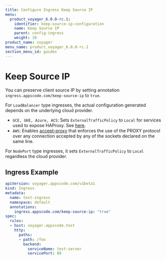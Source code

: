 ```yaml
---
title: Configure Ingress Keep Source IP
menu:
  product_voyager_6.0.0-rc.1:
    identifier: keep-source-ip-configuration
    name: Keep Source IP
    parent: config-ingress
    weight: 10
product_name: voyager
menu_name: product_voyager_6.0.0-rc.1
section_menu_id: guides
---
```


# Keep Source IP

You can preserve client source IP by setting annotation `ingress.appscode.com/keep-source-ip` to `true`.

For `LoadBalancer` type ingresses, the actual configuration generated depends on the underlying cloud provider.

- `GCE, GKE, Azure, ACS`: Sets `ExternalTrafficPolicy` to `Local` for services used to expose HAProxy. See [here](https://kubernetes.io/docs/tasks/access-application-cluster/create-external-load-balancer/#preserving-the-client-source-ip).
- `AWS`: Enables [accept-proxy](accept-proxy.md) that enforces the use of the PROXY protocol over any connection accepted by any of the sockets declared on the same line.

For `NodePort` type ingresses, it sets `ExternalTrafficPolicy` to `Local` regardless the cloud provider.

## Ingress Example

```yaml
apiVersion: voyager.appscode.com/v1beta1
kind: Ingress
metadata:
  name: test-ingress
  namespace: default
  annotations:
    ingress.appscode.com/keep-source-ip: "true"
spec:
  rules:
  - host: voyager.appscode.test
    http:
      paths:
      - path: /foo
        backend:
          serviceName: test-server
          servicePort: 80
```